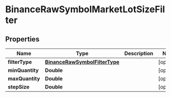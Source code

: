 # BinanceRawSymbolMarketLotSizeFilter

## Properties
Name | Type | Description | Notes
------------ | ------------- | ------------- | -------------
**filterType** | [**BinanceRawSymbolFilterType**](BinanceRawSymbolFilterType.md) |  |  [optional]
**minQuantity** | **Double** |  |  [optional]
**maxQuantity** | **Double** |  |  [optional]
**stepSize** | **Double** |  |  [optional]
